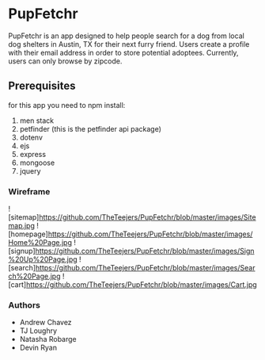 # PupFetchr

PupFetchr is an app designed to help people search for a dog from local dog shelters in Austin, TX for their next furry friend. Users create a profile with their email address in order to store potential adoptees. Currently, users can only browse by zipcode. 

## Prerequisites 

for this app you need to npm install:
1. men stack
2. petfinder (this is the petfinder api package)
3. dotenv
4. ejs
5. express
6. mongoose
7. jquery

### Wireframe

![sitemap]https://github.com/TheTeejers/PupFetchr/blob/master/images/Sitemap.jpg
![homepage]https://github.com/TheTeejers/PupFetchr/blob/master/images/Home%20Page.jpg
![signup]https://github.com/TheTeejers/PupFetchr/blob/master/images/Sign%20Up%20Page.jpg
![search]https://github.com/TheTeejers/PupFetchr/blob/master/images/Search%20Page.jpg
![cart]https://github.com/TheTeejers/PupFetchr/blob/master/images/Cart.jpg

### Authors

* Andrew Chavez
* TJ Loughry
* Natasha Robarge
* Devin Ryan
